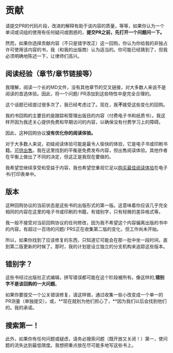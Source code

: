 
# 贡献

请提交PR的代码片段，改进的解释有助于该内容的质量，等等，如果你认为一个单词或词组的使用有任何疑问或困惑的，**提交PR之前，先打开一个问题问一下。**

然而，如果你选择贡献内容（不只是错字改正）这一回购，你认为你给我的非独占许可使用该内容的书，我（和我的出版商）认为适当的。你可能已经猜到了，但我必须明确地陈述一下，让律师们高兴。

## 阅读经验（章节/章节链接等）

我理解，阅读一个长的MD文件，没有其他章节的交叉链接，对大多数人来说不是阅读的首选体验。因此，将一个问题/ PR添加到这些特性中是完全合理的。

这个话题已经提过很多次了，我已经考虑过了。现在，我**不**接受这些变化的回购。

我的书回购的主要目的是跟踪和管理出版目的内容（付费电子书和纸质书）。我这样开因为我还关心提供免费和早期访问的内容，以确保没有付费学习上的障碍。

因此，这种回购协议**没有优化你的阅读体验。**

对于大多数人来说，初级阅读体验可能是最令人愉快的体验，它是电子书或印刷书籍。[可供出售](http://ssearch.oreilly.com/?q=%22you+don%27t+know+js%22&x=0&y=0)。我在这里找到的平衡是免费发布内容，但出售阅读体验。其他作者在平衡上做出了不同的决定，但这正是我现在要做的。

我希望您继续享受和受益于内容，我也希望您重视它足以[购买最佳阅读体验](http://ssearch.oreilly.com/?q=%22you+don%27t+know+js%22&x=0&y=0)在电子书/打印表单中。

## 版本

这种回购协议的当前状态是这些书的出版形式的第一版。这意味着你应该几乎完全相同的内容在这里的电子书或印刷的书籍，有错别字，只有轻微的差异格式等。

我一般不接受对当前回购协议的任何修改，因为我不希望这个内容偏离出版的书中的内容。有超过一百场的问题/ PRS正在收集第二版的变化，但工作尚未开始。

所以，如果你找到了应该修复的东西，只知道它可能会在那一批中坐一段时间，直到第二版更新的时候了。那时，我的计划是设立独立的分支机构来追踪这些版本。

## 错别字？

这些书经过出版社正式编辑，拼写错误都可能在这个阶段被所有。像这样的,**错别字不是该回购的一大问题**。

如果你要提交一个公关错误修复，请这样做，通过收集一些小改变成一个单一的PR测量（单独提交）。或，**现在就别为他们担心了，**因为我们以后会找到他们的。我的承诺。

## 搜索第一！

此外，如果你有任何问题或疑虑，请务必搜索问题（既开放又关闭！）第一，使问题的流失达到最低限度。我想把重点放在尽可能多地写这些书上。

